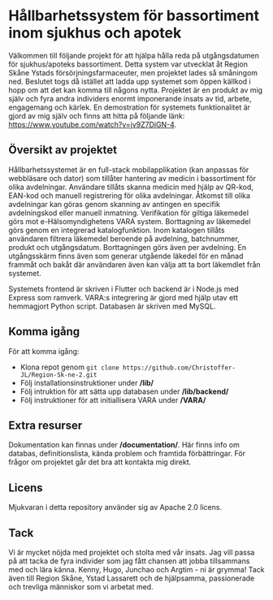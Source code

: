 # Hållbarhetssystem för bassortiment inom sjukhus och apotek
Välkommen till följande projekt för att hjälpa hålla reda på utgångsdatumen för sjukhus/apoteks bassortiment. Detta system var utvecklat åt Region Skåne Ystads försörjningsfarmaceuter, men projektet lades så småningom ned. Beslutet togs då istället att ladda upp systemet som öppen källkod i hopp om att det kan komma till någons nytta. Projektet är en produkt av mig själv och fyra andra individers enormt imponerande insats av tid, arbete, engagemang och kärlek. En demostration för systemets funktionalitet är gjord av mig själv och finns att hitta på följande länk: https://www.youtube.com/watch?v=jv9Z7DiGN-4.

## Översikt av projektet
Hållbarhetssystemet är en full-stack mobilapplikation (kan anpassas för webbläsare och dator) som tillåter hantering av medicin i bassortiment för olika avdelningar. Användare tillåts skanna medicin med hjälp av QR-kod, EAN-kod och manuell registrering för olika avdelningar. Åtkomst till olika avdelningar kan göras genom skanning av antingen en specifik avdelningskod eller manuell inmatning. Verifikation för giltiga läkemedel görs mot e-Hälsomyndighetens VARA system. Borttagning av läkemedel görs genom en integrerad katalogfunktion. Inom katalogen tillåts användaren filtrera läkemedel beroende på avdelning, batchnummer, produkt och utgångsdatum. Borttagningen görs även per avdelning. En utgångsskärm finns även som generar utgående läkedel för en månad frammåt och bakåt där användaren även kan välja att ta bort läkemdlet från systemet.

Systemets frontend är skriven i Flutter och backend är i Node.js med Express som ramverk. VARA:s integrering är gjord med hjälp utav ett hemmagjort Python script. Databasen är skriven med MySQL.


## Komma igång
För att komma igång:
* Klona repot genom `git clone https://github.com/Christoffer-JL/Region-Sk-ne-2.git`
* Följ installationsinstruktioner under **/lib/**
* Följ intruktion för att sätta upp databasen under **/lib/backend/**
* Följ instruktioner för att initiallisera VARA under **/VARA/**


## Extra resurser
Dokumentation kan finnas under **/documentation/**. Här finns info om databas, definitionslista, kända problem och framtida förbättringar. För frågor om projektet går det bra att kontakta mig direkt.

## Licens
Mjukvaran i detta repository använder sig av Apache 2.0 licens.

## Tack
Vi är mycket nöjda med projektet och stolta med vår insats. Jag vill passa på att tacka de fyra individer som jag fått chansen att jobba tillsammans med och lära känna. Kenny, Hugo, Junchao och Argtim - ni är grymma! Tack även till Region Skåne, Ystad Lassarett och de hjälpsamma, passionerade och trevliga människor som vi arbetat med.
